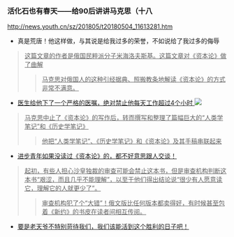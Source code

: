 ### 活化石也有春天——给90后讲讲马克思（十八
http://news.youth.cn/sz/201805/t20180504_11613281.htm
- 真是荒唐！他这样做，与其说是给我过多的荣誉，不如说给了我过多的侮辱
><u>这篇文章的作者是俄国民粹派分子米海洛夫斯基。这篇文章对《资本论》做了曲解
>><u>马克思对俄国人的这种引经据典、照搬教条地解读《资本论》的方式非常不满意。
- <u>医生给他下了一个严格的医嘱，绝对禁止他每天工作超过4个小时
![](http://news.youth.cn/sz/201805/W020180504841639327567.jpg)
><u>马克思中止了《资本论》的写作后，转而撰写和整理了篇幅巨大的“人类学笔记”和《历史学笔记》
>><u>他把“人类学笔记”、《历史学笔记》和《资本论》及其手稿串联起来
- <u>进步青年如果没读过《资本论》的，都不好意思跟人交谈！
><u>起初，有些人担心沙皇独裁的审查可能会禁止这本书，但是审查机构判断这本书“艰涩，而且几乎不能理解”，以至于他们得出结论说“很少有人愿意读它，理解它的人就更少了”。
>><u>审查机构犯了个“大错”！俄文版比任何版本都卖得好，有时候甚至包着《新约》的书皮在读者间相互传阅。
- 要是老天爷不特别苛待我们，我们该能活到这个胜利的日子吧！